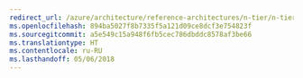```yaml
---
redirect_url: /azure/architecture/reference-architectures/n-tier/n-tier-cassandra
ms.openlocfilehash: 894ba5027f8b7335f5a121d09ce8dcf3e754823f
ms.sourcegitcommit: a5e549c15a948f6fb5cec786dbddc8578af3be66
ms.translationtype: HT
ms.contentlocale: ru-RU
ms.lasthandoff: 05/06/2018
---
```

